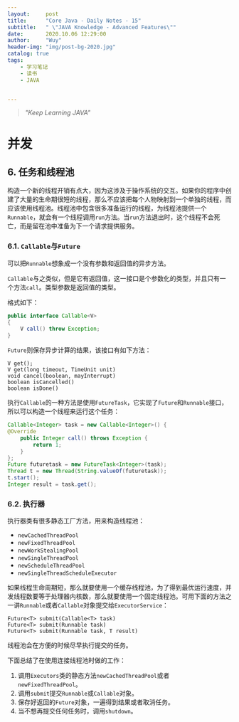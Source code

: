 ```yaml
---
layout:     post
title:      "Core Java - Daily Notes - 15"
subtitle:   " \"JAVA Knowledge - Advanced Features\""
date:       2020.10.06 12:29:00
author:     "Wuy"
header-img: "img/post-bg-2020.jpg"
catalog: true
tags:
    - 学习笔记
    - 读书
    - JAVA


---
```


> *"Keep Learning JAVA"*

# 并发

## 6. 任务和线程池

构造一个新的线程开销有点大，因为这涉及于操作系统的交互。如果你的程序中创建了大量的生命期很短的线程，那么不应该把每个人物映射到一个单独的线程，而应该使用线程池。线程池中包含很多准备运行的线程，为线程池提供一个`Runnable`，就会有一个线程调用`run`方法。当`run`方法退出时，这个线程不会死亡，而是留在池中准备为下一个请求提供服务。

### 6.1. `Callable`与`Future`

可以把`Runnable`想象成一个没有参数和返回值的异步方法。

`Callable`与之类似，但是它有返回值，这一接口是个参数化的类型，并且只有一个方法`call`。类型参数是返回值的类型。

格式如下：

```java
public interface Callable<V>
{
	V call() throw Exception;
}
```

`Future`则保存异步计算的结果，该接口有如下方法：

```
V get();
V get(long timeout, TimeUnit unit)
void cancel(boolean, mayInterrupt)
boolean isCancelled()
boolean isDone()
```

执行`Callable`的一种方法是使用`FutureTask`，它实现了`Future`和`Runnable`接口，所以可以构造一个线程来运行这个任务：

```java
Callable<Integer> task = new Callable<Integer>() {
@Override
    public Integer call() throws Exception {
    	return 1;
    }
};
Future futuretask = new FutureTask<Integer>(task);
Thread t = new Thread(String.valueOf(futuretask));
t.start();
Integer result = task.get();
```

### 6.2. 执行器

执行器类有很多静态工厂方法，用来构造线程池：

- `newCachedThreadPool`
- `newFixedThreadPool`
- `newWorkStealingPool`
- `newSingleThreadPool`
- `newScheduleThreadPool`
- `newSingleThreadScheduleExecutor`

如果线程生命周期短，那么就要使用一个缓存线程池，为了得到最优运行速度，并发线程数要等于处理器内核数，那么就要使用一个固定线程池。可用下面的方法之一讲`Runnable`或者`Callable`对象提交给`ExecutorService`：

```
Future<T> submit(Callable<T> task)
Future<T> submit(Runnable task)
Future<T> submit(Runnable task, T result)
```

线程池会在方便的时候尽早执行提交的任务。

下面总结了在使用连接线程池时做的工作：

1. 调用`Executors`类的静态方法`newCachedThreadPool`或者`newFixedThreadPool`。
2. 调用`submit`提交`Runnable`或`Callable`对象。
3. 保存好返回的`Future`对象，一遍得到结果或者取消任务。
4. 当不想再提交任何任务时，调用`shutdown`。

